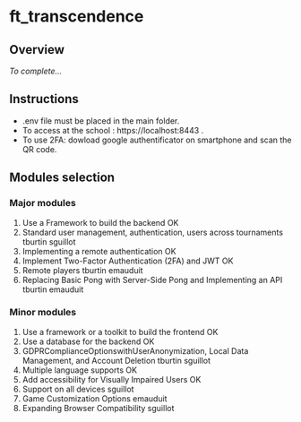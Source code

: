 # ft_transcendence

## Overview

_To complete..._

## Instructions

- .env file must be placed in the main folder.
- To access at the school : https://localhost:8443 .
- To use 2FA: dowload google authentificator on smartphone and scan the QR code.

## Modules selection

### Major modules
1. Use a Framework to build the backend OK
2. Standard user management, authentication, users across tournaments tburtin sguillot
3. Implementing a remote authentication OK
4. Implement Two-Factor Authentication (2FA) and JWT OK
5. Remote players tburtin emauduit
6. Replacing Basic Pong with Server-Side Pong and Implementing an API tburtin emauduit

### Minor modules
1. Use a framework or a toolkit to build the frontend OK
2. Use a database for the backend OK
3. GDPRComplianceOptionswithUserAnonymization, Local Data Management, and Account Deletion tburtin sguillot
4. Multiple language supports OK
5. Add accessibility for Visually Impaired Users OK
6. Support on all devices sguillot
7. Game Customization Options emauduit
8. Expanding Browser Compatibility sguillot

